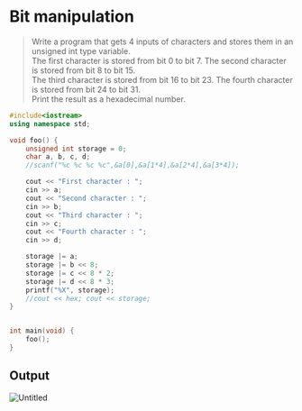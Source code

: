 # Bit manipulation
>Write a program that gets 4 inputs of characters and stores them in an unsigned int type variable.<br>
>The first character is stored from bit 0 to bit 7. The second character is stored from bit 8 to bit 15.<br>
>The third character is stored from bit 16 to bit 23. The fourth character is stored from bit 24 to bit 31.<br>
>Print the result as a hexadecimal number.<br>

~~~c++
#include<iostream>
using namespace std;

void foo() {
	unsigned int storage = 0;
	char a, b, c, d;
	//scanf("%c %c %c %c",&a[0],&a[1*4],&a[2*4],&a[3*4]);

	cout << "First character : ";
	cin >> a;
	cout << "Second character : ";
	cin >> b;
	cout << "Third character : ";
	cin >> c;
	cout << "Fourth character : ";
	cin >> d;

	storage |= a;
	storage |= b << 8;
	storage |= c << 8 * 2;
	storage |= d << 8 * 3;
	printf("%X", storage);
	//cout << hex; cout << storage;
}


int main(void) {
	foo();
}
~~~
## Output
![Untitled](https://user-images.githubusercontent.com/67142421/149675756-b483945d-a1af-4bff-bd24-312a7a9ba425.png)


